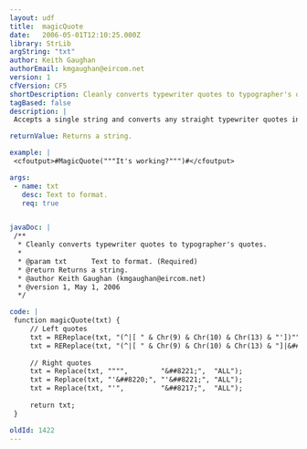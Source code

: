 ```yaml
---
layout: udf
title:  magicQuote
date:   2006-05-01T12:10:25.000Z
library: StrLib
argString: "txt"
author: Keith Gaughan
authorEmail: kmgaughan@eircom.net
version: 1
cfVersion: CF5
shortDescription: Cleanly converts typewriter quotes to typographer's quotes.
tagBased: false
description: |
 Accepts a single string and converts any straight typewriter quotes into their corresponding curly typographer's quotes to give a better visual appearence. Note, however, that this code assumes that the text passed in is plain text and not HTML.

returnValue: Returns a string.

example: |
 <cfoutput>#MagicQuote("""It's working?""")#</cfoutput>

args:
 - name: txt
   desc: Text to format.
   req: true


javaDoc: |
 /**
  * Cleanly converts typewriter quotes to typographer's quotes.
  * 
  * @param txt      Text to format. (Required)
  * @return Returns a string. 
  * @author Keith Gaughan (kmgaughan@eircom.net) 
  * @version 1, May 1, 2006 
  */

code: |
 function magicQuote(txt) {
     // Left quotes
     txt = REReplace(txt, "(^|[ " & Chr(9) & Chr(10) & Chr(13) & "'])""", "\1&##8220;", "ALL");
     txt = REReplace(txt, "(^|[ " & Chr(9) & Chr(10) & Chr(13) & "]|&##8220;)'",  "\1&##8216;", "ALL");
 
     // Right quotes
     txt = Replace(txt, """",        "&##8221;",  "ALL");
     txt = Replace(txt, "'&##8220;", "'&##8221;", "ALL");
     txt = Replace(txt, "'",         "&##8217;",  "ALL");
 
     return txt;
 }

oldId: 1422
---
```


